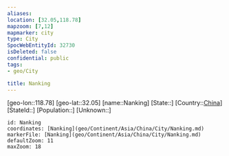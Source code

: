 ```yaml
---
aliases: 
location: [32.05,118.78]
mapzoom: [7,12] 
mapmarker: city 
type: City
SpocWebEntityId: 32730
isDeleted: false
confidential: public
tags:
- geo/City

title: Nanking
---
```

[geo-lon::118.78]
[geo-lat::32.05]
[name::Nanking]
[State::]
[Country::[China](geo/Continent/Asia/China.md)]
[StateId::]
[Population::]
[Unknown::]


```leaflet
id: Nanking
coordinates: [Nanking](geo/Continent/Asia/China/City/Nanking.md)
markerFile: [Nanking](geo/Continent/Asia/China/City/Nanking.md)
defaultZoom: 11 
maxZoom: 18
```



